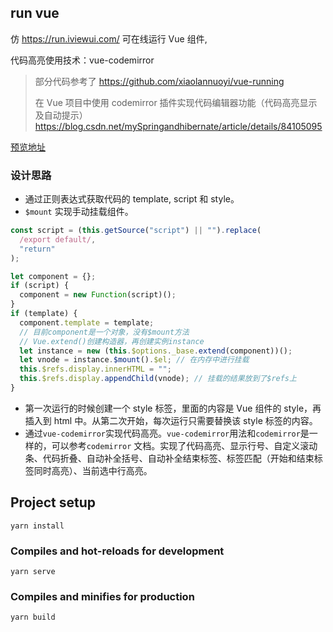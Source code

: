 ## run vue

仿 https://run.iviewui.com/ 可在线运行 Vue 组件,

代码高亮使用技术：vue-codemirror

> 部分代码参考了 https://github.com/xiaolannuoyi/vue-running
>
> 在 Vue 项目中使用 codemirror 插件实现代码编辑器功能（代码高亮显示及自动提示） https://blog.csdn.net/mySpringandhibernate/article/details/84105095

[预览地址](http://tools.rscl.site/run-vue/)

### 设计思路

- 通过正则表达式获取代码的 template, script 和 style。
- `$mount` 实现手动挂载组件。

```js
const script = (this.getSource("script") || "").replace(
  /export default/,
  "return"
);

let component = {};
if (script) {
  component = new Function(script)();
}
if (template) {
  component.template = template;
  // 目前component是一个对象，没有$mount方法
  // Vue.extend()创建构造器，再创建实例instance
  let instance = new (this.$options._base.extend(component))();
  let vnode = instance.$mount().$el; // 在内存中进行挂载
  this.$refs.display.innerHTML = "";
  this.$refs.display.appendChild(vnode); // 挂载的结果放到了$refs上
}
```

- 第一次运行的时候创建一个 style 标签，里面的内容是 Vue 组件的 style，再插入到 html 中。从第二次开始，每次运行只需要替换该 style 标签的内容。
- 通过`vue-codemirror`实现代码高亮。`vue-codemirror`用法和`codemirror`是一样的，可以参考`codemirror` 文档。实现了代码高亮、显示行号、自定义滚动条、代码折叠、自动补全括号、自动补全结束标签、标签匹配（开始和结束标签同时高亮）、当前选中行高亮。

## Project setup

```
yarn install
```

### Compiles and hot-reloads for development

```
yarn serve
```

### Compiles and minifies for production

```
yarn build
```
